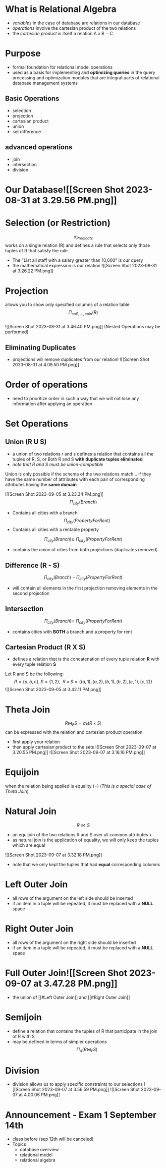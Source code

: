 # What is Relational Algebra
- _variables_ in the case of database are relations in our database 
- _operations_ involve the cartesian product of the two relations 
- the _cartesian product_ is itself a relation 
							A x B = C
# Purpose
- formal foundation for relational model operations
- used as a basis for implementing and **optimizing queries** in the query processing and optimization modules that are integral parts of relational database management systems
## Basic Operations 
- selection
- projection
- cartesian product
- union
- set difference 
## advanced operations
- join
- intersection
- division 
# Our Database![[Screen Shot 2023-08-31 at 3.29.56 PM.png]]

# Selection (or Restriction)
$$  \sigma_{Predicate} $$
works on a single relation (R) and defines a rule that selects only those tuples of R that satisfy the rule

- The "List all staff with a salary greater than 10,000" is our query 
- the mathematical expression is our relation 
![[Screen Shot 2023-08-31 at 3.26.22 PM.png]]

# Projection 
allows you to show only specified columns of a relation table 
$$ \Pi_{col1, ...,  coln}(R)$$  
![[Screen Shot 2023-08-31 at 3.46.40 PM.png]]
(Nested Operations may be performed)

## Eliminating Duplicates 
- projections will remove duplicates from our relation! 
![[Screen Shot 2023-08-31 at 4.09.50 PM.png]]

# Order of operations
-  need to prioritize order in such a way that we will not lose any information after applying an operation 
# Set Operations

## Union (R U S)
- a union of two relations r and s defines a relation that contains all the tuples of R, S, or Both R and S **with duplicate tuples eliminated**
- *note that R and S must be union-compatible*

Union is only possible if the schema of the two relations match... if they have the same number of attributes with each pair of corresponding attributes having the **same domain**

![[Screen Shot 2023-09-05 at 3.23.34 PM.png]]
$$\Pi_{city}(Branch)$$
- Contains all cities with a branch
$$\Pi_{city}(PropertyForRent)$$
- Contains all cities with a rentable property 

$$\Pi_{city}(Branch) \cup\ \Pi_{city}(PropertyForRent)$$
- contains the union of cities from both projections (duplicates removed)

## Difference (R - S) 
$$\Pi_{city}(Branch) - \Pi_{city}(PropertyForRent)$$
- will contain all elements in the first projection removing elements in the second projection 

## Intersection 
$$\Pi_{city}(Branch) \cap\ \Pi_{city}(PropertyForRent)$$
- contains cities with **BOTH** a branch and a property for rent 

## Cartesian Product (R X S)
- defines a relation that is the concatenation of every tuple relation **R** with every tuple relation **S** 

Let R and S be the following:
$$R = \{a, b, c\},
\; S=\{1,2\},
\;\;R\times S = \{(a,1),(a,2),(b,1),(b,2),(c,1),(c,2)\}
$$
![[Screen Shot 2023-09-05 at 3.42.11 PM.png]]

# Theta Join
$$  R\bowtie_{F} S = \sigma_{F}(R\times S) $$
can be expressed with the relation and cartesian product operation.
- first apply your relation 
- then apply cartesian product to the sets 
![[Screen Shot 2023-09-07 at 3.20.55 PM.png]]
![[Screen Shot 2023-09-07 at 3.16.16 PM.png]]

# Equijoin 
when the relation being applied is equality (=)
(*This is a special case of Theta Join*)

# Natural Join 
$$R\bowtie S$$
- an equijoin of the two relations R and S over all common attributes x
- as natural join is the application of equality, we will only keep the tuples which are equal 

![[Screen Shot 2023-09-07 at 3.32.18 PM.png]]
- note  that we only kept the tuples that had **equal** corresponding columns 

# Left Outer Join 
- all rows of the argument on the left side should be inserted 
- if an item in a tuple will be repeated, it must be replaced with a **NULL** space 
# Right Outer Join
- all rows of the argument on the right side should be inserted 
- if an item in a tuple will be repeated, it must be replaced with a **NULL** space 

# Full Outer Join![[Screen Shot 2023-09-07 at 3.47.28 PM.png]]
-  the union  of [[#Left Outer Join]] and  [[#Right Outer Join]]
# Semijoin
- define  a relation that contains the tuples of R  that participate in the join of R with S
- may be defined  in terms of simpler operations
$$\Pi_{A}(R\bowtie_F S)$$
# Division 
-  division  allows us to apply specific constraints to our selections 
![[Screen Shot 2023-09-07 at 3.56.59 PM.png]]
![[Screen Shot 2023-09-07 at 4.00.06 PM.png]]

# Announcement - Exam 1 September 14th  
- class before (sep 12th will  be canceled)
- Topics
	- database  overview
	- relational model
	- relational algebra 